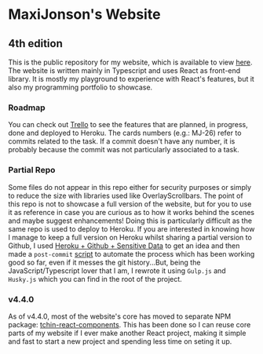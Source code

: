 # MaxiJonson's Website

## 4th edition

This is the public repository for my website, which is available to view [here](www.maxijonson.com). The website is written mainly in Typescript and uses React as front-end library. It is mostly my playground to experience with React's features, but it also my programming portfolio to showcase.

### Roadmap

You can check out [Trello](https://trello.com/b/9iho7pi4) to see the features that are planned, in progress, done and deployed to Heroku. The cards numbers (e.g.: MJ-26) refer to commits related to the task. If a commit doesn't have any number, it is probably because the commit was not particularly associated to a task.

### Partial Repo

Some files do not appear in this repo either for security purposes or simply to reduce the size with libraries used like OverlayScrollbars. The point of this repo is not to showcase a full version of the website, but for you to use it as reference in case you are curious as to how it works behind the scenes and maybe suggest enhancements! Doing this is particularly difficult as the same repo is used to deploy to Heroku. If you are interested in knowing how I manage to keep a full version on Heroku whilst sharing a partial version to Github, I used [Heroku + Github + Sensitive Data](https://gist.github.com/jczaplew/8307225) to get an idea and then made a `post-commit` [script](https://gist.github.com/maxijonson/a1470f10d0af78effcf74842780b095b) to automate the process which has been working good so far, even if it messes the git history...But, being the JavaScript/Typescript lover that I am, I rewrote it using `Gulp.js` and `Husky.js` which you can find in the root of the project.

### v4.4.0

As of v4.4.0, most of the website's core has moved to separate NPM package: [tchin-react-components](https://www.npmjs.com/package/tchin-react-components). This has been done so I can reuse core parts of my website if I ever make another React project, making it simple and fast to start a new project and spending less time on seting it up.
